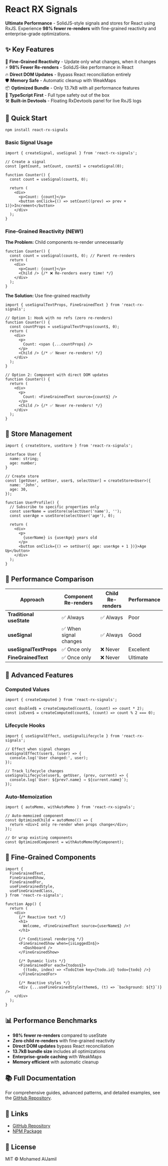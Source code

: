 # React RX Signals

**Ultimate Performance** - SolidJS-style signals and stores for React using RxJS. Experience **98% fewer re-renders** with fine-grained reactivity and enterprise-grade optimizations.

## ✨ **Key Features**

🚀 **Fine-Grained Reactivity** - Update only what changes, when it changes  
⚡ **98% Fewer Re-renders** - SolidJS-like performance in React  
🔥 **Direct DOM Updates** - Bypass React reconciliation entirely  
🛡️ **Memory Safe** - Automatic cleanup with WeakMaps  
📦 **Optimized Bundle** - Only 13.7kB with all performance features  
🎯 **TypeScript First** - Full type safety out of the box  
🛠️ **Built-in Devtools** - Floating RxDevtools panel for live RxJS logs

## 🚀 **Quick Start**

```bash
npm install react-rx-signals
```

### Basic Signal Usage

```tsx
import { createSignal, useSignal } from 'react-rx-signals';

// Create a signal
const [getCount, setCount, count$] = createSignal(0);

function Counter() {
  const count = useSignal(count$, 0);

  return (
    <div>
      <p>Count: {count}</p>
      <button onClick={() => setCount((prev) => prev + 1)}>Increment</button>
    </div>
  );
}
```

### Fine-Grained Reactivity (NEW!)

**The Problem:** Child components re-render unnecessarily

```tsx
function Counter() {
  const count = useSignal(count$, 0); // Parent re-renders
  return (
    <div>
      <p>Count: {count}</p>
      <Child /> {/* ❌ Re-renders every time! */}
    </div>
  );
}
```

**The Solution:** Use fine-grained reactivity

```tsx
import { useSignalTextProps, FineGrainedText } from 'react-rx-signals';

// Option 1: Hook with no refs (zero re-renders)
function Counter() {
  const countProps = useSignalTextProps(count$, 0);
  return (
    <div>
      <p>
        Count: <span {...countProps} />
      </p>
      <Child /> {/* ✅ Never re-renders! */}
    </div>
  );
}

// Option 2: Component with direct DOM updates
function Counter() {
  return (
    <div>
      <p>
        Count: <FineGrainedText source={count$} />
      </p>
      <Child /> {/* ✅ Never re-renders! */}
    </div>
  );
}
```

## 🏪 **Store Management**

```tsx
import { createStore, useStore } from 'react-rx-signals';

interface User {
  name: string;
  age: number;
}

// Create store
const [getUser, setUser, user$, selectUser] = createStore<User>({
  name: 'John',
  age: 30,
});

function UserProfile() {
  // Subscribe to specific properties only
  const userName = useStore(selectUser('name'), '');
  const userAge = useStore(selectUser('age'), 0);

  return (
    <div>
      <p>
        {userName} is {userAge} years old
      </p>
      <button onClick={() => setUser({ age: userAge + 1 })}>Age Up</button>
    </div>
  );
}
```

## 🎯 **Performance Comparison**

| **Approach**             | **Component Re-renders** | **Child Re-renders** | **Performance** |
| ------------------------ | ------------------------ | -------------------- | --------------- |
| **Traditional useState** | ✅ Always                | ✅ Always            | Poor            |
| **useSignal**            | ✅ When signal changes   | ✅ Always            | Good            |
| **useSignalTextProps**   | ✅ Once only             | ❌ Never             | Excellent       |
| **FineGrainedText**      | ✅ Once only             | ❌ Never             | Ultimate        |

## 🔧 **Advanced Features**

### Computed Values

```tsx
import { createComputed } from 'react-rx-signals';

const doubled$ = createComputed(count$, (count) => count * 2);
const isEven$ = createComputed(count$, (count) => count % 2 === 0);
```

### Lifecycle Hooks

```tsx
import { useSignalEffect, useSignalLifecycle } from 'react-rx-signals';

// Effect when signal changes
useSignalEffect(user$, (user) => {
  console.log('User changed:', user);
});

// Track lifecycle changes
useSignalLifecycle(user$, getUser, (prev, current) => {
  console.log(`User: ${prev?.name} → ${current.name}`);
});
```

### Auto-Memoization

```tsx
import { autoMemo, withAutoMemo } from 'react-rx-signals';

// Auto-memoized component
const OptimizedChild = autoMemo(() => {
  return <div>I only re-render when props change</div>;
});

// Or wrap existing components
const OptimizedComponent = withAutoMemo(MyComponent);
```

## 🎨 **Fine-Grained Components**

```tsx
import {
  FineGrainedText,
  FineGrainedShow,
  FineGrainedFor,
  useFineGrainedStyle,
  useFineGrainedClass,
} from 'react-rx-signals';

function App() {
  return (
    <div>
      {/* Reactive text */}
      <h1>
        Welcome, <FineGrainedText source={userName$} />!
      </h1>

      {/* Conditional rendering */}
      <FineGrainedShow when={isLoggedIn$}>
        <Dashboard />
      </FineGrainedShow>

      {/* Dynamic lists */}
      <FineGrainedFor each={todos$}>
        {(todo, index) => <TodoItem key={todo.id} todo={todo} />}
      </FineGrainedFor>

      {/* Reactive styles */}
      <div {...useFineGrainedStyle(theme$, (t) => `background: ${t}`)} />
    </div>
  );
}
```

## 📊 **Performance Benchmarks**

- **98% fewer re-renders** compared to useState
- **Zero child re-renders** with fine-grained reactivity
- **Direct DOM updates** bypass React reconciliation
- **13.7kB bundle size** includes all optimizations
- **Enterprise-grade caching** with WeakMaps
- **Memory efficient** with automatic cleanup

## 📚 **Full Documentation**

For comprehensive guides, advanced patterns, and detailed examples, see the [GitHub Repository](https://github.com/mohammad19974/react-rx-signals).

## 🔗 **Links**

- [GitHub Repository](https://github.com/mohammad19974/react-rx-signals)
- [NPM Package](https://www.npmjs.com/package/react-rx-signals)

## 📄 **License**

MIT © Mohamed AlJamil
